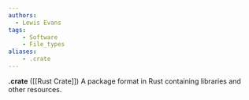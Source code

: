 ```yaml
---
authors:
  - Lewis Evans
tags:
    - Software
    - File_types
aliases:
    - .crate
---
```

**.crate** ([[Rust Crate]]) A package format in Rust containing libraries and other resources.
